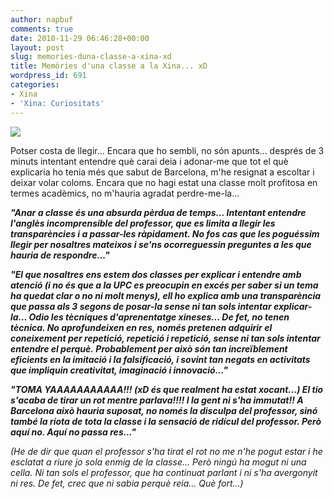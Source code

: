 ```yaml
---
author: napbuf
comments: true
date: 2010-11-29 06:46:28+00:00
layout: post
slug: memories-duna-classe-a-xina-xd
title: Memòries d'una classe a la Xina... xD
wordpress_id: 691
categories:
- Xina
- 'Xina: Curiositats'
---
```


[![](http://napbuf.files.wordpress.com/2010/11/img_5356.jpg?w=682)](http://napbuf.files.wordpress.com/2010/11/img_5356.jpg)

Potser costa de llegir... Encara que ho sembli, no són apunts... després de 3 minuts intentant entendre què carai deia i adonar-me que tot el què explicaria ho tenia més que sabut de Barcelona, m'he resignat a escoltar i deixar volar coloms. Encara que no hagi estat una classe molt profitosa en termes acadèmics, no m'hauria agradat perdre-me-la...

**_"Anar a classe és una absurda pèrdua de temps... Intentant entendre l'anglès incomprensible del professor, que es limita a llegir les transparències i a passar-les ràpidament. No fos cas que les poguéssim llegir per nosaltres mateixos i se'ns ocorreguessin preguntes a les que hauria de respondre..."_**

**_"El que nosaltres ens estem dos classes per explicar i entendre amb atenció (i no és que a la UPC es preocupin en excés per saber si un tema ha quedat clar o no ni molt menys), ell ho explica amb una transparència que passa als 3 segons de posar-la sense ni tan sols intentar explicar-la... Odio les tècniques d'aprenentatge xineses... De fet, no tenen tècnica. No aprofundeixen en res, només pretenen adquirir el coneixement per repetició, repetició i repetició, sense ni tan sols intentar entendre el perquè. Probablement per això són tan increïblement eficients en la imitació i la falsificació, i sovint tan negats en activitats que impliquin creativitat, imaginació i innovació..."_**

**_"TOMA YAAAAAAAAAAA!!! (xD és que realment ha estat xocant...) El tio s'acaba de tirar un rot mentre parlava!!!! I la gent ni s'ha immutat!! A Barcelona això hauria suposat, no només la disculpa del professor, sinó també la riota de tota la classe i la sensació de ridícul del professor. Però aquí no. Aquí no passa res..."_**

_(He de dir que quan el professor s'ha tirat el rot no me n'he pogut estar i he esclatat a riure jo sola enmig de la classe... Però ningú ha mogut ni una cella. Ni tan sols el professor, que ha continuat parlant i ni s'ha avergonyit ni res. De fet, crec que ni sabia perquè reia... Què fort...)_
